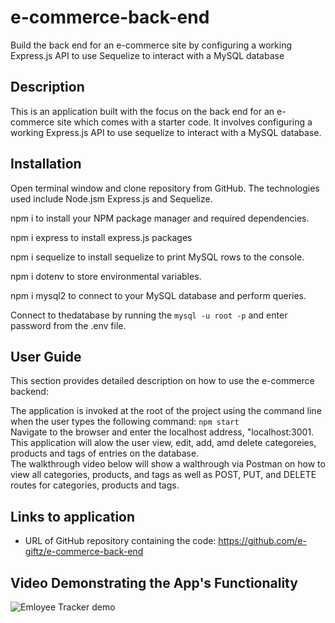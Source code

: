 # e-commerce-back-end
Build  the back end for an e-commerce site by configuring a working Express.js API to use Sequelize to interact with  a MySQL database
## Description
This is an application built with the focus on the back end for an e-commerce site which comes with a starter code. It involves configuring a working Express.js API to use sequelize to interact with  a MySQL database. 

## Installation
Open terminal window and clone repository from GitHub. The technologies used include Node.jsm Express.js and Sequelize. 

npm i to install your NPM package manager and required dependencies.

npm i express to install express.js packages

npm i sequelize to install sequelize to print MySQL rows to the console.

npm i dotenv to store environmental variables.

npm i mysql2 to connect to your MySQL database and perform queries.

Connect  to thedatabase by  running the ```mysql -u root -p```  and enter password from the .env file.

## User Guide
This section provides detailed description on how to use the e-commerce backend:

The application is invoked at the root of the project using the command line when the user types the following command: ```npm start```<br />
Navigate to the browser and enter  the localhost address, "localhost:3001.<br />
This application will alow the user view, edit, add, amd delete categoreies, products and tags of entries on the database.<br />
The walkthrough video below will show a walthrough via Postman on how to view all categories, products, and tags as well as POST, PUT, and DELETE routes for categories, products and tags.


## Links to application
* URL of GitHub repository containing the code: https://github.com/e-giftz/e-commerce-back-end

## Video  Demonstrating  the App's  Functionality
![Emloyee Tracker demo](/assets/Employee_tracker.gif)
